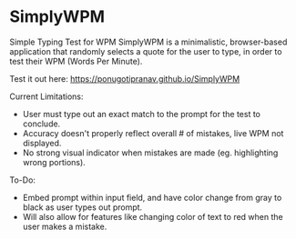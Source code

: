 # SimplyWPM
Simple Typing Test for WPM
SimplyWPM is a minimalistic, browser-based application that randomly selects a quote for the user to type, in order to test their WPM (Words Per Minute).

Test it out here: https://ponugotipranav.github.io/SimplyWPM

Current Limitations:
- User must type out an exact match to the prompt for the test to conclude.
- Accuracy doesn't properly reflect overall # of mistakes, live WPM not displayed.
- No strong visual indicator when mistakes are made (eg. highlighting wrong portions).

To-Do:
- Embed prompt within input field, and have color change from gray to black as user types out prompt.
- Will also allow for features like changing color of text to red when the user makes a mistake.
